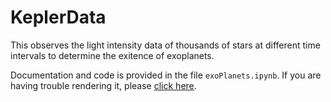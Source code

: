 # KeplerData
This observes the light intensity data of thousands of stars at different time intervals to determine the exitence of exoplanets.

Documentation and code is provided in the file `exoPlanets.ipynb`. If you are having trouble rendering it, please [click here](https://nbviewer.jupyter.org/github/techshot25/KeplerData/blob/master/exoPlanets.ipynb).
